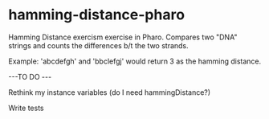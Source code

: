 # hamming-distance-pharo
Hamming Distance exercism exercise in Pharo. Compares two "DNA" strings and counts the differences b/t the two strands.

Example:
'abcdefgh' and 'bbclefgj' would return 3 as the hamming distance. 




---TO DO ---

Rethink my instance variables (do I need hammingDistance?)

Write tests

